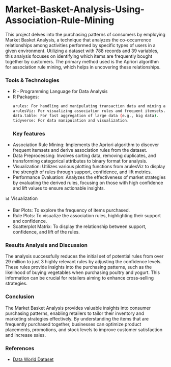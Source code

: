 # Market-Basket-Analysis-Using-Association-Rule-Mining

This project delves into the purchasing patterns of consumers by employing Market Basket Analysis, a technique that analyzes the co-occurrence relationships among activities performed by specific types of users in a given environment. Utilizing a dataset with 788 records and 39 variables, this analysis focuses on identifying which items are frequently bought together by customers. The primary method used is the Apriori algorithm for association rule mining, which helps in uncovering these relationships.

### Tools & Technologies
- R - Programming Language for Data Analysis 
- R Packages:
  ```bash
  arules: For handling and manipulating transaction data and mining association rules.
  arulesViz: For visualizing association rules and frequent itemsets.
  data.table: For fast aggregation of large data (e.g., big data).
  tidyverse: For data manipulation and visualization.
  ```
  ### Key features
- Association Rule Mining: Implements the Apriori algorithm to discover frequent itemsets and derive association rules from the dataset.
- Data Preprocessing: Involves sorting data, removing duplicates, and transforming categorical attributes to binary format for analysis.
- Visualization: Utilizes various plotting functions from arulesViz to display the strength of rules through support, confidence, and lift metrics.
- Performance Evaluation: Analyzes the effectiveness of market strategies by evaluating the derived rules, focusing on those with high confidence and lift values to ensure actionable insights.

📊 Visualization
- Bar Plots: To explore the frequency of items purchased.
- Rule Plots: To visualize the association rules, highlighting their support and confidence.
- Scatterplot Matrix: To display the relationship between support, confidence, and lift of the rules.

### Results Analysis and Discussion
The analysis successfully reduces the initial set of potential rules from over 29 million to just 3 highly relevant rules by adjusting the confidence levels. These rules provide insights into the purchasing patterns, such as the likelihood of buying vegetables when purchasing poultry and yogurt. This information can be crucial for retailers aiming to enhance cross-selling strategies.

### Conclusion
The Market Basket Analysis provides valuable insights into consumer purchasing patterns, enabling retailers to tailor their inventory and marketing strategies effectively. By understanding the items that are frequently purchased together, businesses can optimize product placements, promotions, and stock levels to improve customer satisfaction and increase sales.

### References 
- [Data World Dataset](https://data.world/miles-away/market-basket-analysis/workspace/file?filename=market_basket_transactions.csv)
